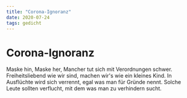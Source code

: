 ```yaml
---
title: "Corona-Ignoranz"
date: 2020-07-24
tags: gedicht
---
```

# Corona-Ignoranz

Maske hin, Maske her,
Mancher tut sich mit Verordnungen schwer.
Freiheitsliebend wie wir sind,
machen wir's wie ein kleines Kind.
In Ausflüchte wird sich verrennt,
egal was man für Gründe nennt.
Solche Leute sollten verflucht,
mit dem was man zu verhindern sucht.

